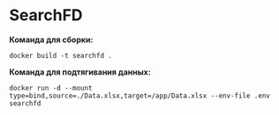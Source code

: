 # SearchFD

**Команда для сборки:**

```shell
docker build -t searchfd .
```

**Команда для подтягивания данных:**

```shell
docker run -d --mount type=bind,source=./Data.xlsx,target=/app/Data.xlsx --env-file .env searchfd
```
